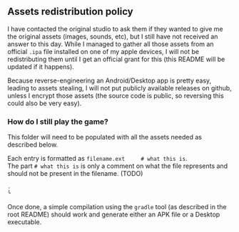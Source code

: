 ## Assets redistribution policy

I have contacted the original studio to ask them if they wanted to give me the original assets (images, sounds, etc), but I
still have not received an answer to this day.
While I managed to gather all those assets from an official `.ipa` file installed on one of my apple devices, I will not be
redistributing them until I get an official grant for this (this README will be updated if it happens).

Because reverse-engineering an Android/Desktop app is pretty easy, leading to assets stealing, I will not put publicly available
releases on github, unless I encrypt those assets (the source code is public, so reversing this could also be very easy).

### How do I still play the game?

This folder will need to be populated with all the assets needed as described below.

Each entry is formatted as `filename.ext     # what this is`.<br>
The part `# what this is` is only a comment on what the file represents and should not be present in the filename. (TODO)
```bash
.
└
```

Once done, a simple compilation using the `gradle` tool (as described in the root README) should work and generate either an
APK file or a Desktop executable.
